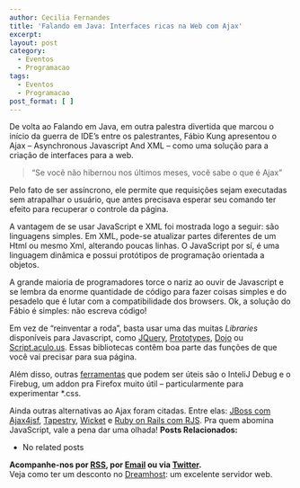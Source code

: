 ```yaml
---
author: Cecilia Fernandes
title: 'Falando em Java: Interfaces ricas na Web com Ajax'
excerpt:
layout: post
category:
  - Eventos
  - Programacao
tags:
  - Eventos
  - Programacao
post_format: [ ]
---
```

De volta ao Falando em Java, em outra palestra divertida que marcou o início da guerra de IDE’s entre os palestrantes, Fábio Kung apresentou o Ajax – Asynchronous Javascript And XML – como uma solução para a criação de interfaces para a web.

> “Se você não hibernou nos últimos meses, você sabe o que é Ajax”

Pelo fato de ser assíncrono, ele permite que requisições sejam executadas sem atrapalhar o usuário, que antes precisava esperar seu comando ter efeito para recuperar o controle da página.

A vantagem de se usar JavaScript e XML foi mostrada logo a seguir: são linguagens simples. Em XML, pode-se atualizar partes diferentes de um Html ou mesmo Xml, alterando poucas linhas. O JavaScript por sí, é uma linguagem dinâmica e possui protótipos de programação orientada a objetos.

A grande maioria de programadores torce o nariz ao ouvir de Javascript e se lembra da enorme quantidade de código para fazer coisas simples e do pesadelo que é lutar com a compatibilidade dos browsers. Ok, a solução do Fábio é simples: não escreva código!

Em vez de “reinventar a roda”, basta usar uma das muitas *Libraries* disponíveis para Javascript, como [JQuery][1], [Prototypes][2], [Dojo][3] ou [Script.aculo.us][4]. Essas bibliotecas contêm boa parte das funções de que você vai precisar para sua página.

Além disso, outras [ferramentas][5] que podem ser úteis são o InteliJ Debug e o Firebug, um addon pra Firefox muito útil – particularmente para experimentar *.css.

Ainda outras alternativas ao Ajax foram citadas. Entre elas: [JBoss com Ajax4jsf][6], [Tapestry][7], [Wicket][5] e [Ruby on Rails com RJS][8]. Pra quem abomina JavaScript, vale a pena dar uma olhada! 
**Posts Relacionados:** 
*   No related posts









**Acompanhe-nos por [ RSS][10], por [Email][11] ou via [Twitter][12].**  
Veja como ter um desconto no [Dreamhost][13]: um excelente servidor web.

 [1]: http://jquery.com/
 [2]: http://www.prototypejs.org/
 [3]: http://dojotoolkit.org/
 [4]: http://script.aculo.us/
 [5]: http://wicket.sourceforge.net/
 [6]: http://labs.jboss.com/jbossajax4jsf/
 [7]: http://tapestry.apache.org/
 [8]: http://www.codyfauser.com/2005/12/05/rjs-templates-plugin-subversion-repository
 [9]: https://twitter.com/share
 [10]: http://feeds.feedburner.com/VidaGeek
 [11]: http://feedburner.google.com/fb/a/mailverify?uri=VidaGeek&loc=pt_BR
 [12]: http://twitter.com/blogvidageek
 [13]: http://vidageek.net/dreamhost/
